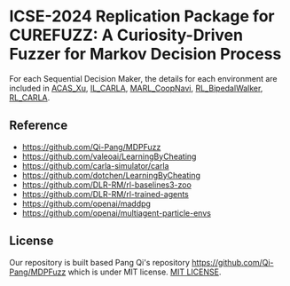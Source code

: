 # ICSE-2024 Replication Package for **CUREFUZZ: A Curiosity-Driven Fuzzer for Markov Decision Process**


For each Sequential Decision Maker, the details for each environment are included in [ACAS_Xu](./ACAS_Xu/), [IL_CARLA](./IL_CARLA/), [MARL_CoopNavi](./MARL_CoopNavi/), [RL_BipedalWalker](./RL_BipedalWalker/), [RL_CARLA](./RL_CARLA/).

## Reference

* https://github.com/Qi-Pang/MDPFuzz
* https://github.com/valeoai/LearningByCheating
* https://github.com/carla-simulator/carla
* https://github.com/dotchen/LearningByCheating
* https://github.com/DLR-RM/rl-baselines3-zoo
* https://github.com/DLR-RM/rl-trained-agents
* https://github.com/openai/maddpg
* https://github.com/openai/multiagent-particle-envs


## License

Our repository is built based Pang Qi's repository https://github.com/Qi-Pang/MDPFuzz which is under MIT license. 
[MIT LICENSE](./LICENSE).
